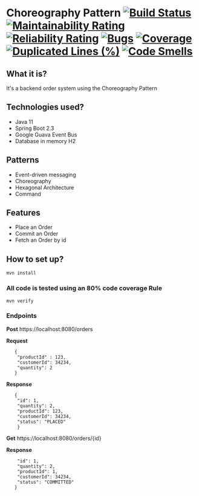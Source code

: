 # Choreography Pattern  [![Build Status](https://travis-ci.com/fpineda3105/java-samples.svg?branch=main)](https://travis-ci.com/fpineda3105/java-samples) [![Maintainability Rating](https://sonarcloud.io/api/project_badges/measure?project=fpineda3105_java-samples&metric=sqale_rating)](https://sonarcloud.io/dashboard?id=fpineda3105_java-samples) [![Reliability Rating](https://sonarcloud.io/api/project_badges/measure?project=fpineda3105_java-samples&metric=reliability_rating)](https://sonarcloud.io/dashboard?id=fpineda3105_java-samples) [![Bugs](https://sonarcloud.io/api/project_badges/measure?project=fpineda3105_java-samples&metric=bugs)](https://sonarcloud.io/dashboard?id=fpineda3105_java-samples) [![Coverage](https://sonarcloud.io/api/project_badges/measure?project=fpineda3105_java-samples&metric=coverage)](https://sonarcloud.io/dashboard?id=fpineda3105_java-samples) [![Duplicated Lines (%)](https://sonarcloud.io/api/project_badges/measure?project=fpineda3105_java-samples&metric=duplicated_lines_density)](https://sonarcloud.io/dashboard?id=fpineda3105_java-samples) [![Code Smells](https://sonarcloud.io/api/project_badges/measure?project=fpineda3105_java-samples&metric=code_smells)](https://sonarcloud.io/dashboard?id=fpineda3105_java-samples)

## What it is?
It's a backend order system using the Choreography Pattern

## Technologies used?
- Java 11
- Spring Boot 2.3
- Google Guava Event Bus
- Database in memory H2

## Patterns
- Event-driven messaging
- Choreography
- Hexagonal Architecture
- Command

## Features
- Place an Order
- Commit an Order
- Fetch an Order by id

## How to set up?
```
mvn install 
```

### All code is tested using an 80% code coverage Rule
```
mvn verify
```

### Endpoints
**Post** https://localhost:8080/orders

**Request** 
``` 
   {
    "productId" : 123,
    "customerId": 34234,
    "quantity": 2
   }
   ```

**Response** 
``` 
   {
    "id": 1,
    "quantity": 2,
    "productId": 123,
    "customerId": 34234,
    "status": "PLACED"
    }
   ```

**Get** https://localhost:8080/orders/{id}

**Response** 
```{
    "id": 1,
    "quantity": 2,
    "productId": 1,
    "customerId": 34234,
    "status": "COMMITTED"
   }
   ```
